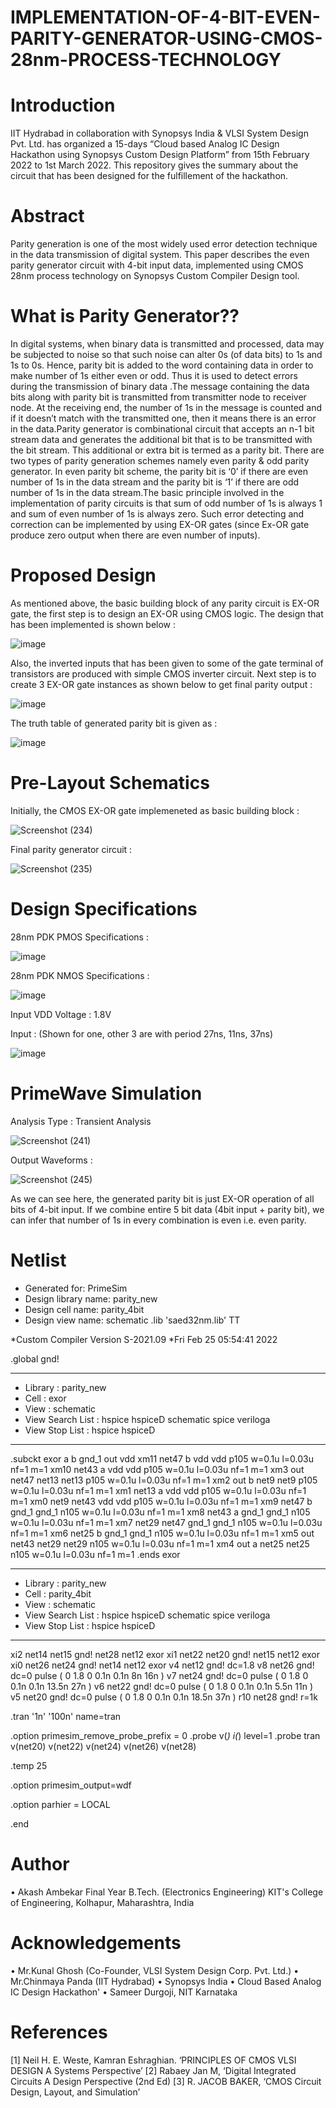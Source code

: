 # IMPLEMENTATION-OF-4-BIT-EVEN-PARITY-GENERATOR-USING-CMOS-28nm-PROCESS-TECHNOLOGY

# Introduction
IIT Hydrabad in collaboration with Synopsys India & VLSI System Design Pvt. Ltd. has organized a 15-days “Cloud based Analog IC Design   Hackathon using Synopsys Custom Design Platform” from 15th February 2022 to 1st March 2022. This repository gives the summary about the circuit that has been designed for the fulfillement of the hackathon.

# Abstract
Parity generation is one of the most widely used error detection technique in the data transmission of digital system. This paper describes the even parity generator circuit with 4-bit input data, implemented using CMOS 28nm process technology on Synopsys Custom Compiler Design tool. 

# What is Parity Generator??
In digital systems, when binary data is transmitted and processed, data may be subjected to noise so that such noise can alter 0s (of data bits) to 1s and 1s to 0s. Hence, parity bit is added to the word containing data in order to make number of 1s either even or odd. Thus it is used to detect errors during the transmission of binary data .The message containing the data bits along with parity bit is transmitted from transmitter node to receiver node. At the receiving end, the number of 1s in the message is counted and if it doesn’t match with the transmitted one, then it means there is an error in the data.Parity generator is combinational circuit that accepts an n-1 bit stream data and generates the additional bit that is to be transmitted with the bit stream. This additional or extra bit is termed as a parity bit. There are two types of parity generation schemes namely even parity & odd parity generator. In even parity bit scheme, the parity bit is ‘0’ if there are even number of 1s in the data stream and the parity bit is ‘1’ if there are odd number of 1s in the data stream.The basic principle involved in the implementation of parity circuits is that sum of odd number of 1s is always 1 and sum of even number of 1s is always zero. Such error detecting and correction can be implemented by using EX-OR gates (since Ex-OR gate produce zero output when there are even number of inputs).

# Proposed Design
As mentioned above, the basic building block of any parity circuit is EX-OR gate, the first step is to design an EX-OR using CMOS logic. The design that has been implemented is shown below :

![image](https://user-images.githubusercontent.com/100372947/155658987-dded4d75-4435-49a3-a817-6b57d3ff2b01.png)

Also, the inverted inputs that has been given to some of the gate terminal of transistors are produced with simple CMOS inverter circuit. Next step is to create 3 EX-OR gate instances as shown below to get final parity output :

![image](https://user-images.githubusercontent.com/100372947/155659553-bea91699-e652-43eb-8852-ce87ea48d517.png)

The truth table of generated parity bit is given as : 

![image](https://user-images.githubusercontent.com/100372947/155659698-f77c3f1f-cc93-4550-a54e-c16f5d3543db.png)

# Pre-Layout Schematics
Initially, the CMOS EX-OR gate implemeneted as basic building block :

![Screenshot (234)](https://user-images.githubusercontent.com/100372947/155662538-7542dc29-5f15-43b0-9ad7-7a3fd5090b26.png)

Final parity generator circuit : 

![Screenshot (235)](https://user-images.githubusercontent.com/100372947/155662632-2fac6938-576d-4271-9d8b-38d1ae368e9c.png)

# Design Specifications
28nm PDK PMOS Specifications : 

![image](https://user-images.githubusercontent.com/100372947/155662841-04401b24-c2bc-4e10-b30f-0fa487c75ee2.png)

28nm PDK NMOS Specifications : 

![image](https://user-images.githubusercontent.com/100372947/155662996-992d7941-e748-4d59-b94b-ec25d06c118d.png)

Input VDD Voltage : 1.8V

Input : (Shown for one, other 3 are with period 27ns, 11ns, 37ns)

![image](https://user-images.githubusercontent.com/100372947/155663194-4918d6af-84d0-486b-94e7-eaf500f5bdbc.png)

# PrimeWave Simulation
Analysis Type : Transient Analysis

![Screenshot (241)](https://user-images.githubusercontent.com/100372947/155663339-c4569a9f-170a-479a-b282-0f03e54fd5d0.png)

Output Waveforms :

![Screenshot (245)](https://user-images.githubusercontent.com/100372947/155663395-6dc7f2c0-c4ac-4268-8ee5-fd3a09ef1e57.png)

As we can see here, the generated parity bit is just EX-OR operation of all bits of 4-bit input. If we combine entire 5 bit data (4bit input + parity bit), we can infer that number of 1s in every combination is even i.e. even parity.

# Netlist

*  Generated for: PrimeSim
*  Design library name: parity_new
*  Design cell name: parity_4bit
*  Design view name: schematic
.lib 'saed32nm.lib' TT

*Custom Compiler Version S-2021.09
*Fri Feb 25 05:54:41 2022

.global gnd!
********************************************************************************
* Library          : parity_new
* Cell             : exor
* View             : schematic
* View Search List : hspice hspiceD schematic spice veriloga
* View Stop List   : hspice hspiceD
********************************************************************************
.subckt exor a b gnd_1 out vdd
xm11 net47 b vdd vdd p105 w=0.1u l=0.03u nf=1 m=1
xm10 net43 a vdd vdd p105 w=0.1u l=0.03u nf=1 m=1
xm3 out net47 net13 net13 p105 w=0.1u l=0.03u nf=1 m=1
xm2 out b net9 net9 p105 w=0.1u l=0.03u nf=1 m=1
xm1 net13 a vdd vdd p105 w=0.1u l=0.03u nf=1 m=1
xm0 net9 net43 vdd vdd p105 w=0.1u l=0.03u nf=1 m=1
xm9 net47 b gnd_1 gnd_1 n105 w=0.1u l=0.03u nf=1 m=1
xm8 net43 a gnd_1 gnd_1 n105 w=0.1u l=0.03u nf=1 m=1
xm7 net29 net47 gnd_1 gnd_1 n105 w=0.1u l=0.03u nf=1 m=1
xm6 net25 b gnd_1 gnd_1 n105 w=0.1u l=0.03u nf=1 m=1
xm5 out net43 net29 net29 n105 w=0.1u l=0.03u nf=1 m=1
xm4 out a net25 net25 n105 w=0.1u l=0.03u nf=1 m=1
.ends exor

********************************************************************************
* Library          : parity_new
* Cell             : parity_4bit
* View             : schematic
* View Search List : hspice hspiceD schematic spice veriloga
* View Stop List   : hspice hspiceD
********************************************************************************
xi2 net14 net15 gnd! net28 net12 exor
xi1 net22 net20 gnd! net15 net12 exor
xi0 net26 net24 gnd! net14 net12 exor
v4 net12 gnd! dc=1.8
v8 net26 gnd! dc=0 pulse ( 0 1.8 0 0.1n 0.1n 8n 16n )
v7 net24 gnd! dc=0 pulse ( 0 1.8 0 0.1n 0.1n 13.5n 27n )
v6 net22 gnd! dc=0 pulse ( 0 1.8 0 0.1n 0.1n 5.5n 11n )
v5 net20 gnd! dc=0 pulse ( 0 1.8 0 0.1n 0.1n 18.5n 37n )
r10 net28 gnd! r=1k

.tran '1n' '100n' name=tran

.option primesim_remove_probe_prefix = 0
.probe v(*) i(*) level=1
.probe tran v(net20) v(net22) v(net24) v(net26) v(net28)

.temp 25

.option primesim_output=wdf

.option parhier = LOCAL

.end

# Author
•	Akash Ambekar
Final Year B.Tech. (Electronics Engineering) 
KIT's College of Engineering, Kolhapur, Maharashtra, India

# Acknowledgements
•	Mr.Kunal Ghosh (Co-Founder, VLSI System Design Corp. Pvt. Ltd.)
•	Mr.Chinmaya Panda (IIT Hydrabad)
•	Synopsys India
•	Cloud Based Analog IC Design Hackathon'
•	Sameer Durgoji, NIT Karnataka

# References
[1] Neil H. E. Weste, Kamran Eshraghian. ‘PRINCIPLES OF CMOS VLSI DESIGN A Systems Perspective’
[2] Rabaey Jan M, ‘Digital Integrated Circuits A Design Perspective (2nd Ed)
[3] R. JACOB BAKER, ‘CMOS Circuit Design, Layout, and Simulation’ 
